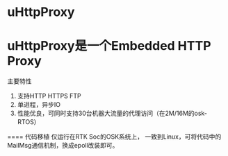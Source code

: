 # uHttpProxy
uHttpProxy是一个Embedded HTTP Proxy
====
主要特性<br>
1. 支持HTTP HTTPS FTP<br>
2. 单进程，异步IO <br>
3. 性能优良，可同时支持30台机器大流量的代理访问（在2M/16M的osk-RTOS）<br>

====
代码移植
仅运行在RTK Soc的OSK系统上，
一致到Linux，可将代码中的MailMsg通信机制，换成epoll改装即可。
